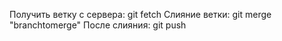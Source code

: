 Получить ветку с сервера: git fetch
Слияние ветки: git merge "branchtomerge"
После слияния: git push
